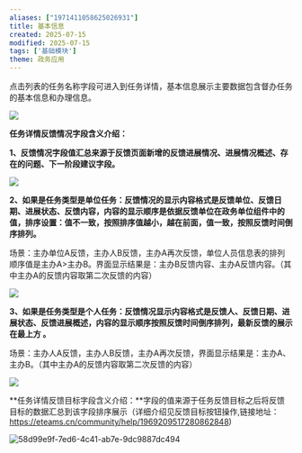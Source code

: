 ```yaml
---
aliases: ["1971411058625026931"]
title: 基本信息
created: 2025-07-15
modified: 2025-07-15
tags: ['基础模块']
theme: 政务应用
---
```


点击列表的任务名称字段可进入到任务详情，基本信息展示主要数据包含督办任务的基本信息和办理信息。

![](af3f110d89057bac628aea0f58fd89fc.jpg)

**任务详情反馈情况字段含义介绍：**

**1、反馈情况字段值汇总来源于反馈页面新增的反馈进展情况、进展情况概述、存在的问题、下一阶段建议字段。**

![](6f57fb96ce2a6b83626c1671a13982f4.jpg)

**2、如果是任务类型是单位任务：反馈情况的显示内容格式是反馈单位、反馈日期、进展状态、反馈内容，内容的显示顺序是依据反馈单位在政务单位组件中的值，排序设置：值不一致，按照排序值越小，越在前面，值一致，按照反馈时间倒序排列。**

场景：主办单位A反馈，主办人B反馈，主办A再次反馈，单位人员信息表的排列顺序值是主办A>主办B。界面显示结果是：主办B反馈内容、主办A反馈内容。（其中主办A的反馈内容取第二次反馈的内容）

![](f269a3f63dcffd536b1459d3915881d5.jpg)

**3、**如果是任务类型是**个人任务：反馈情况显示内容格式是反馈人、反馈日期、进展状态、反馈进展概述，内容的显示顺序按照反馈时间倒序排列，最新反馈的展示在最上方 。**

场景：主办人A反馈，主办人B反馈，主办A再次反馈，界面显示结果是：主办A、主办B。（其中主办A的反馈内容取第二次反馈的内容）

![](989b8bec315fbc9652f0086bbcbbfce8.jpg)

**任务详情反馈目标字段含义介绍：**字段的值来源于任务反馈目标之后将反馈目标的数据汇总到该字段排序展示（详细介绍见反馈目标按钮操作,链接地址：https://eteams.cn/community/help/1969209517280862848)

![58d99e9f-7ed6-4c41-ab7e-9dc9887dc494](20e59375bc2f50224198796fda300e04.jpg)